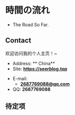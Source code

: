 # 時間の流れ
- The Road So Far.

<!-- .slide -->

## Contact
欢迎访问我的个人主页！\~
- Address: ** China**
- Site: **<https://seerblog.top>**

<!-- .slide vertical=true -->

- E-mail:
  - **[2687769088@qq.com](mailto:2687769088@qq.com)**
- QQ: **2687769088**

<!-- .slide -->

## 待定项
<!-- .slide vertical=true -->

<!-- .slide vertical=true -->

